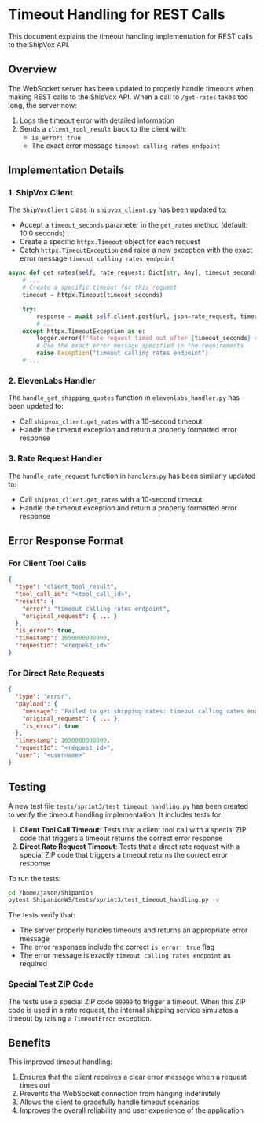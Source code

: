 # Timeout Handling for REST Calls

This document explains the timeout handling implementation for REST calls to the ShipVox API.

## Overview

The WebSocket server has been updated to properly handle timeouts when making REST calls to the ShipVox API. When a call to `/get-rates` takes too long, the server now:

1. Logs the timeout error with detailed information
2. Sends a `client_tool_result` back to the client with:
   - `is_error: true`
   - The exact error message `timeout calling rates endpoint`

## Implementation Details

### 1. ShipVox Client

The `ShipVoxClient` class in `shipvox_client.py` has been updated to:

- Accept a `timeout_seconds` parameter in the `get_rates` method (default: 10.0 seconds)
- Create a specific `httpx.Timeout` object for each request
- Catch `httpx.TimeoutException` and raise a new exception with the exact error message `timeout calling rates endpoint`

```python
async def get_rates(self, rate_request: Dict[str, Any], timeout_seconds: float = 10.0) -> Dict[str, Any]:
    # ...
    # Create a specific timeout for this request
    timeout = httpx.Timeout(timeout_seconds)

    try:
        response = await self.client.post(url, json=rate_request, timeout=timeout)
        # ...
    except httpx.TimeoutException as e:
        logger.error(f"Rate request timed out after {timeout_seconds} seconds: {str(e)}")
        # Use the exact error message specified in the requirements
        raise Exception("timeout calling rates endpoint")
    # ...
```

### 2. ElevenLabs Handler

The `handle_get_shipping_quotes` function in `elevenlabs_handler.py` has been updated to:

- Call `shipvox_client.get_rates` with a 10-second timeout
- Handle the timeout exception and return a properly formatted error response

### 3. Rate Request Handler

The `handle_rate_request` function in `handlers.py` has been similarly updated to:

- Call `shipvox_client.get_rates` with a 10-second timeout
- Handle the timeout exception and return a properly formatted error response

## Error Response Format

### For Client Tool Calls

```json
{
  "type": "client_tool_result",
  "tool_call_id": "<tool_call_id>",
  "result": {
    "error": "timeout calling rates endpoint",
    "original_request": { ... }
  },
  "is_error": true,
  "timestamp": 1650000000000,
  "requestId": "<request_id>"
}
```

### For Direct Rate Requests

```json
{
  "type": "error",
  "payload": {
    "message": "Failed to get shipping rates: timeout calling rates endpoint",
    "original_request": { ... },
    "is_error": true
  },
  "timestamp": 1650000000000,
  "requestId": "<request_id>",
  "user": "<username>"
}
```

## Testing

A new test file `tests/sprint3/test_timeout_handling.py` has been created to verify the timeout handling implementation. It includes tests for:

1. **Client Tool Call Timeout**: Tests that a client tool call with a special ZIP code that triggers a timeout returns the correct error response
2. **Direct Rate Request Timeout**: Tests that a direct rate request with a special ZIP code that triggers a timeout returns the correct error response

To run the tests:

```bash
cd /home/jason/Shipanion
pytest ShipanionWS/tests/sprint3/test_timeout_handling.py -v
```

The tests verify that:
- The server properly handles timeouts and returns an appropriate error message
- The error responses include the correct `is_error: true` flag
- The error message is exactly `timeout calling rates endpoint` as required

### Special Test ZIP Code

The tests use a special ZIP code `99999` to trigger a timeout. When this ZIP code is used in a rate request, the internal shipping service simulates a timeout by raising a `TimeoutError` exception.

## Benefits

This improved timeout handling:

1. Ensures that the client receives a clear error message when a request times out
2. Prevents the WebSocket connection from hanging indefinitely
3. Allows the client to gracefully handle timeout scenarios
4. Improves the overall reliability and user experience of the application
